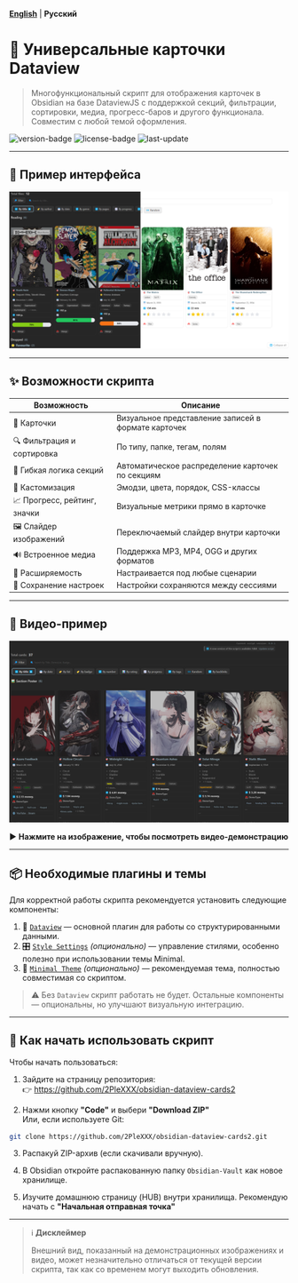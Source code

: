 **[English](README.md)** | **Русский**

# 🎴 **Универсальные карточки Dataview**

> Многофункциональный скрипт для отображения карточек в Obsidian на базе DataviewJS с поддержкой секций, фильтрации, сортировки, медиа, прогресс-баров и другого функционала.
> Совместим с любой темой оформления.

![version-badge](https://img.shields.io/badge/version-1.0.0-blue)
![license-badge](https://img.shields.io/badge/license-MIT-green)
![last-update](https://img.shields.io/badge/last_update-July_2025-orange)

---
## 📸 **Пример интерфейса**

![Interface screenshot](Obsidian-Vault/assets/Screenshots/EXAMPLE%20interface%201.png)

---
## ✨ **Возможности скрипта**

| Возможность                  | Описание                                          |
|-----------------------------|---------------------------------------------------|
| 🎴 Карточки                  | Визуальное представление записей в формате карточек |
| 🔍 Фильтрация и сортировка   | По типу, папке, тегам, полям                      |
| 🧠 Гибкая логика секций      | Автоматическое распределение карточек по секциям  |
| 🎨 Кастомизация              | Эмодзи, цвета, порядок, CSS-классы                |
| 📈 Прогресс, рейтинг, значки | Визуальные метрики прямо в карточке              |
| 🖼️ Слайдер изображений      | Переключаемый слайдер внутри карточки            |
| 🔊 Встроенное медиа          | Поддержка MP3, MP4, OGG и других форматов        |
| 🧩 Расширяемость             | Настраивается под любые сценарии                 |
| 💾 Сохранение настроек       | Настройки сохраняются между сессиями             |

---
## 🎥 **Видео-пример**

[![Смотреть демо](Obsidian-Vault/assets/Screenshots/Video_Preview_Interface.png)](https://www.youtube.com/watch?v=I-n4x_6X_C4)

▶️ **Нажмите на изображение, чтобы посмотреть видео-демонстрацию**

---
## 📦 **Необходимые плагины и темы**

Для корректной работы скрипта рекомендуется установить следующие компоненты:

1. 🔌 [`Dataview`](obsidian://show-plugin?id=dataview) — основной плагин для работы со структурированными данными.
2. 🎛 [`Style Settings`](obsidian://show-plugin?id=obsidian-style-settings) *(опционально)* — управление стилями, особенно полезно при использовании темы Minimal.
3. 🎨 [`Minimal Theme`](https://github.com/kepano/obsidian-minimal) *(опционально)* — рекомендуемая тема, полностью совместимая со скриптом.

> ⚠️ Без `Dataview` скрипт работать не будет. Остальные компоненты — опциональны, но улучшают визуальную интеграцию.

---
## 🚀 **Как начать использовать скрипт**

Чтобы начать пользоваться:

1. Зайдите на страницу репозитория:  
   👉 https://github.com/2PleXXX/obsidian-dataview-cards2

2. Нажми кнопку **"Code"** и выбери **"Download ZIP"**  
   Или, если используете Git:  
```bash
git clone https://github.com/2PleXXX/obsidian-dataview-cards2.git
```

3. Распакуй ZIP-архив (если скачивали вручную).

4. В Obsidian откройте распакованную папку `Obsidian-Vault` как новое хранилище.

5. Изучите домашнюю страницу (HUB) внутри хранилища. Рекомендую начать с **"Начальная отправная точка"**

---
> ℹ️ **Дисклеймер**
>
> Внешний вид, показанный на демонстрационных изображениях и видео, может незначительно отличаться от текущей версии скрипта, так как со временем могут выходить обновления.

